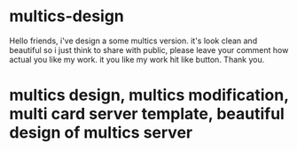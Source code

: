 # multics-design
Hello friends,
i've design a some multics version.
it's look clean and beautiful so i just think to share with public, please leave your comment how actual you like my work.
it you like my work hit like button.
Thank you.
# multics design, multics modification, multi card server template, beautiful design of multics server
